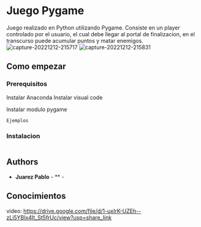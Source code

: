 # Juego Pygame

Juego realizado en Python utilizando Pygame. Consiste en un player controlado por el usuario, el cual debe llegar al portal de finalizacion, en el transcurso puede acumular puntos y matar enemigos. 
![capture-20221212-215717](https://user-images.githubusercontent.com/85888641/207200462-add5581a-dbfe-424c-ba5a-d3ef2361a3cd.png)
![capture-20221212-215831](https://user-images.githubusercontent.com/85888641/207200508-f436ae56-d681-46f6-a63c-3cfe1b90da45.png)



## Como empezar

### Prerequisitos
Instalar Anaconda
Instalar visual code

Instalar modulo pygame


```
Ejemplos
```

### Instalacion

```

```




## Authors

* **Juarez Pablo** - ** - [](https://github.com/juarezpablo)





## Conocimientos


video: https://drive.google.com/file/d/1-uxIrK-UZEh--zLi5YBlx4It_St5frUc/view?usp=share_link
